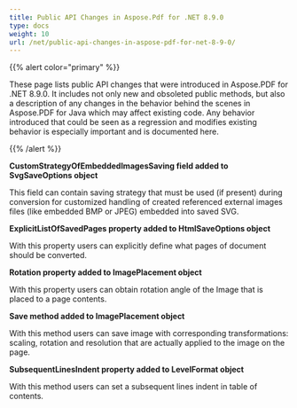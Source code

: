```yaml
---
title: Public API Changes in Aspose.Pdf for .NET 8.9.0
type: docs
weight: 10
url: /net/public-api-changes-in-aspose-pdf-for-net-8-9-0/
---
```


{{% alert color="primary" %}} 

These page lists public API changes that were introduced in Aspose.PDF for .NET 8.9.0. It includes not only new and obsoleted public methods, but also a description of any changes in the behavior behind the scenes in Aspose.PDF for Java which may affect existing code. Any behavior introduced that could be seen as a regression and modifies existing behavior is especially important and is documented here.

{{% /alert %}} 

**CustomStrategyOfEmbeddedImagesSaving field added to SvgSaveOptions object**

This field can contain saving strategy that must be used (if present) during conversion for customized handling of created referenced external images files (like embedded BMP or JPEG) embedded into saved SVG.

**ExplicitListOfSavedPages property added to HtmlSaveOptions object**

With this property users can explicitly define what pages of document should be converted.

**Rotation property added to ImagePlacement object**

With this property users can obtain rotation angle of the Image that is placed to a page contents.

**Save method added to ImagePlacement object**

With this method users can save image with corresponding transformations: scaling, rotation and resolution that are actually applied to the image on the page.

**SubsequentLinesIndent property added to LevelFormat object**

With this method users can set a subsequent lines indent in table of contents.
